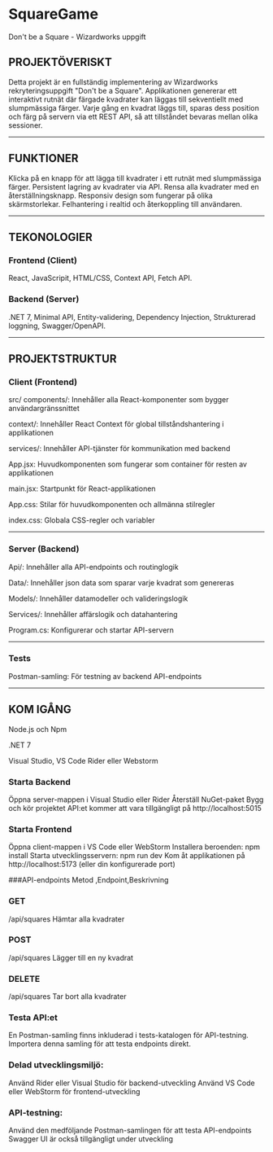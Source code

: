 # SquareGame
Don't be a Square - Wizardworks uppgift

## PROJEKTÖVERISKT

Detta projekt är en fullständig implementering av Wizardworks rekryteringsuppgift "Don't be a Square".
Applikationen genererar ett interaktivt rutnät där färgade kvadrater kan läggas till sekventiellt med slumpmässiga färger. 
Varje gång en kvadrat läggs till, sparas dess position och färg på servern via ett REST API, så att tillståndet bevaras mellan olika sessioner.

----------------------------------------------------------------------------------
## FUNKTIONER

Klicka på en knapp för att lägga till kvadrater i ett rutnät med slumpmässiga färger.
Persistent lagring av kvadrater via API.
Rensa alla kvadrater med en återställningsknapp.
Responsiv design som fungerar på olika skärmstorlekar.
Felhantering i realtid och återkoppling till användaren.

----------------------------------------------------------------------------
## TEKONOLOGIER

### Frontend (Client)
React,
JavaScripit,
HTML/CSS,
Context API,
Fetch API.

### Backend (Server)
.NET 7,
Minimal API,
Entity-validering,
Dependency Injection,
Strukturerad loggning,
Swagger/OpenAPI.

-------------------------------------------------------------------------------
## PROJEKTSTRUKTUR

### Client (Frontend)

src/
components/: Innehåller alla React-komponenter som bygger användargränssnittet

context/: Innehåller React Context för global tillståndshantering i applikationen

services/: Innehåller API-tjänster för kommunikation med backend

App.jsx: Huvudkomponenten som fungerar som container för resten av applikationen

main.jsx: Startpunkt för React-applikationen

App.css: Stilar för huvudkomponenten och allmänna stilregler

index.css: Globala CSS-regler och variabler

---------------------------------------------------------------------------------

### Server (Backend)
Api/: Innehåller alla API-endpoints och routinglogik

Data/: Innehåller json data som sparar varje kvadrat som genereras

Models/: Innehåller datamodeller och valideringslogik

Services/: Innehåller affärslogik och datahantering

Program.cs: Konfigurerar och startar API-servern

---------------------------------------------------------------------------------
### Tests
Postman-samling: För testning av backend API-endpoints

---------------------------------------------------------------------------------
## KOM IGÅNG

Node.js  och Npm

.NET 7

Visual Studio, VS Code Rider eller Webstorm

### Starta Backend
Öppna server-mappen i Visual Studio eller Rider
Återställ NuGet-paket
Bygg och kör projektet
API:et kommer att vara tillgängligt på http://localhost:5015

### Starta Frontend
Öppna client-mappen i VS Code eller WebStorm
Installera beroenden:
npm install
Starta utvecklingsservern:
npm run dev
Kom åt applikationen på http://localhost:5173 (eller din konfigurerade port)


###API-endpoints
Metod ,Endpoint,Beskrivning

### GET
/api/squares
Hämtar alla kvadrater

### POST
/api/squares
Lägger till en ny kvadrat

### DELETE
/api/squares
Tar bort alla kvadrater

### Testa API:et
En Postman-samling finns inkluderad i tests-katalogen för API-testning. Importera denna samling för att testa endpoints direkt.

### Delad utvecklingsmiljö:
Använd Rider eller Visual Studio för backend-utveckling
Använd VS Code eller WebStorm för frontend-utveckling

### API-testning:
Använd den medföljande Postman-samlingen för att testa API-endpoints
Swagger UI är också tillgängligt under utveckling

